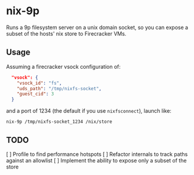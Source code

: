 # nix-9p

Runs a 9p filesystem server on a unix domain socket, so you can
expose a subset of the hosts' nix store to Firecracker VMs.

## Usage

Assuming a firecracker vsock configuration of:

```json
  "vsock": {
    "vsock_id": "fs",
    "uds_path": "/tmp/nixfs-socket",
    "guest_cid": 3
  }
```

and a port of 1234 (the default if you use `nixfsconnect`), launch like:

`nix-9p /tmp/nixfs-socket_1234 /nix/store`

## TODO

[ ] Profile to find performance hotspots
[ ] Refactor internals to track paths against an allowlist
[ ] Implement the ability to expose only a subset of the store
